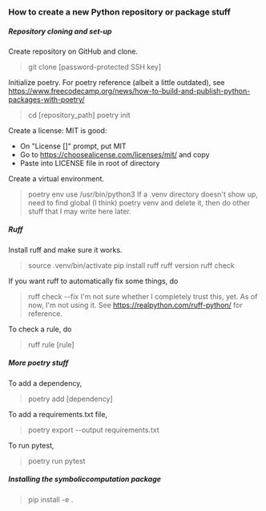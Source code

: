 ### How to create a new Python repository or package stuff

##### Repository cloning and set-up

Create repository on GitHub and clone.
> git clone [password-protected SSH key]

Initialize poetry. For poetry reference (albeit a little outdated), see https://www.freecodecamp.org/news/how-to-build-and-publish-python-packages-with-poetry/
> cd [repository_path]
> poetry init

Create a license: MIT is good:
- On "License []" prompt, put MIT
- Go to https://choosealicense.com/licenses/mit/ and copy
- Paste into LICENSE file in root of directory

Create a virtual environment.
> poetry env use /usr/bin/python3
If a .venv directory doesn't show up, need to find global (I think) poetry venv and delete it, then do other stuff that I may write here later.

##### Ruff

Install ruff and make sure it works.
> source .venv/bin/activate
> pip install ruff
> ruff version
> ruff check

If you want ruff to automatically fix some things, do 
> ruff check --fix
I'm not sure whether I completely trust this, yet. As of now, I'm not using it.
See https://realpython.com/ruff-python/ for reference.

To check a rule, do
> ruff rule [rule]

##### More poetry stuff

To add a dependency,
> poetry add [dependency]

To add a requirements.txt file,
> poetry export --output requirements.txt

To run pytest,
> poetry run pytest

##### Installing the symboliccomputation package

> pip install -e .